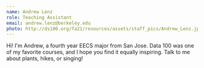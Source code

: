 ```yaml
---
name: Andrew Lenz
role: Teaching Assistant
email: andrew.lenz@berkeley.edu
photo: http://ds100.org/fa21/resources/assets/staff_pics/Andrew_Lenz.jpg
---
```

Hi! I'm Andrew, a fourth year EECS major from San Jose. Data 100 was one of my favorite courses, and I hope you find it equally inspiring. Talk to me about plants, hikes, or singing!
